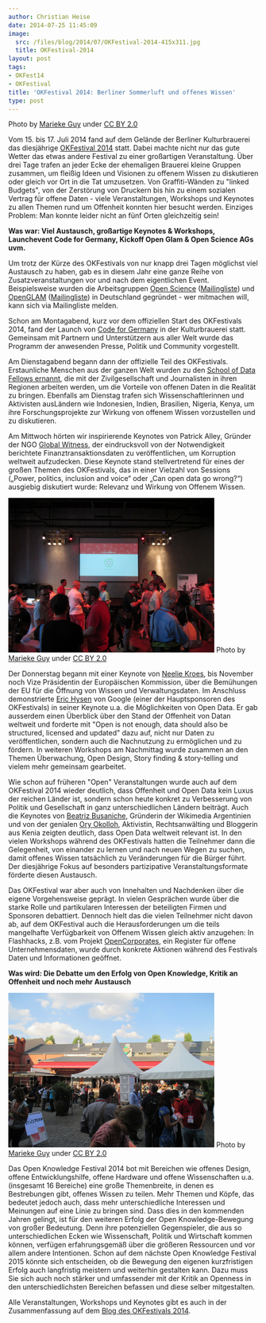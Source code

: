 ```yaml
---
author: Christian Heise
date: 2014-07-25 11:45:09
image:
  src: /files/blog/2014/07/OKFestival-2014-415x311.jpg
  title: OKFestival-2014
layout: post
tags:
- OKFest14
- OKFestival
title: 'OKFestival 2014: Berliner Sommerluft und offenes Wissen'
type: post
---
```


 Photo by [Marieke Guy](https://secure.flickr.com/photos/mariekeguy/) under [CC BY 2.0](https://creativecommons.org/licenses/by/2.0/deed.de)

Vom 15. bis 17. Juli 2014 fand auf dem Gelände der Berliner Kulturbrauerei das diesjährige [OKFestival 2014](http://2014.okfestival.org/) statt. Dabei machte nicht nur das gute Wetter das etwas andere Festival zu einer großartigen Veranstaltung. Über drei Tage trafen an jeder Ecke der ehemaligen Brauerei kleine Gruppen zusammen, um fleißig Ideen und Visionen zu offenem Wissen zu diskutieren oder gleich vor Ort in die Tat umzusetzen. Von Graffiti-Wänden zu "linked Budgets", von der Zerstörung von Druckern bis hin zu einem sozialen Vertrag für offene Daten - viele Veranstaltungen, Workshops und Keynotes zu allen Themen rund um Offenheit konnten hier besucht werden. Einziges Problem: Man konnte leider nicht an fünf Orten gleichzeitig sein!

**Was war: Viel Austausch, großartige Keynotes & Workshops, Launchevent Code for Germany, Kickoff Open Glam & Open Science AGs uvm.**

Um trotz der Kürze des OKFestivals von nur knapp drei Tagen möglichst viel Austausch zu haben, gab es in diesem Jahr eine ganze Reihe von Zusatzveranstaltungen vor und nach dem eigentlichen Event. Beispielsweise wurden die Arbeitsgruppen [Open Science](/blog/2014/07/okfestival-2014-fringe-event-arbeitsgruppe-fuer-die-oeffnung-von-wissenschaft-und-forschung-open-science/) ([Mailingliste](https://lists.okfn.org/mailman/listinfo/open-science-de)) und [OpenGLAM](/projekte/openglam-workshop) ([Mailingliste](https://lists.okfn.org/mailman/listinfo/openglam-de)) in Deutschland gegründet - wer mitmachen will, kann sich via Mailingliste melden.

Schon am Montagabend, kurz vor dem offiziellen Start des OKFestivals 2014, fand der Launch von [Code for Germany](http://codefor.de/) in der Kulturbrauerei statt. Gemeinsam mit Partnern und Unterstützern aus aller Welt wurde das Programm der anwesenden Presse, Politik und Community vorgestellt.

Am Dienstagabend begann dann der offizielle Teil des OKFestivals. Erstaunliche Menschen aus der ganzen Welt wurden zu den [School of Data Fellows ernannt](http://schoolofdata.org/2014/07/15/announcing-the-school-of-data-fellows/), die mit der Zivilgesellschaft und Journalisten in ihren Regionen arbeiten werden, um die Vorteile von offenen Daten in die Realität zu bringen. Ebenfalls am Dienstag trafen sich Wissenschaftlerinnen und Aktivisten ausLändern wie Indonesien, Indien, Brasilien, Nigeria, Kenya, um ihre Forschungsprojekte zur Wirkung von offenem Wissen vorzustellen und zu diskutieren.

Am Mittwoch hörten wir inspirierende Keynotes von Patrick Alley, Gründer der NGO [Global Witness](https://de.wikipedia.org/wiki/Global_Witness), der eindrucksvoll von der Notwendigkeit berichtete Finanztransaktionsdaten zu veröffentlichen, um Korruption weltweit aufzudecken. Diese Keynote stand stellvertretend für eines der großen Themen des OKFestivals, das in einer Vielzahl von Sessions („Power, politics, inclusion and voice“ oder „Can open data go wrong?“) ausgiebig diskutiert wurde: Relevanz und Wirkung von Offenem Wissen.

![OKFestival-2014-3](/files/blog/2014/07/OKFestival-2014-3-415x311.jpg) Photo by [Marieke Guy](https://secure.flickr.com/photos/mariekeguy/) under [CC BY 2.0](https://creativecommons.org/licenses/by/2.0/deed.de)

Der Donnerstag begann mit einer Keynote von [Neelie Kroes](http://ec.europa.eu/commission_2010-2014/kroes/), bis November noch Vize Präsidentin der Europäischen Kommission, über die Bemühungen der EU für die Öffnung von Wissen und Verwaltungsdaten. Im Anschluss demonstrierte [Eric Hysen](http://2014.okfestival.org/okfestival-keynote-spotlight-eric-hysen/) von Google (einer der Hauptsponsoren des OKFestivals) in seiner Keynote u.a. die Möglichkeiten von Open Data. Er gab ausserdem einen Überblick über den Stand der Offenheit von Datan weltweit und forderte mit "Open is not enough, data should also be structured, licensed and updated" dazu auf, nicht nur Daten zu veröffentlichen, sondern auch die Nachnutzung zu ermöglichen und zu fördern. In weiteren Workshops am Nachmittag wurde zusammen an den Themen Überwachung, Open Design, Story finding & story-telling und vielem mehr gemeinsam gearbeitet.

Wie schon auf früheren "Open" Veranstaltungen wurde auch auf dem OKFestival 2014 wieder deutlich, dass Offenheit und Open Data kein Luxus der reichen Länder ist, sondern schon heute konkret zu Verbesserung von Politik und Gesellschaft in ganz unterschiedlichen Ländern beiträgt. Auch die Keynotes von [Beatriz Busaniche](https://twitter.com/beabusaniche), Gründerin der Wikimedia Argentinien und von der genialen [Ory Okolloh](https://en.wikipedia.org/wiki/Ory_Okolloh), Aktivistin, Rechtsanwälting und Bloggerin aus Kenia zeigten deutlich, dass Open Data weltweit relevant ist. In den vielen Workshops während des OKFestivals hatten die Teilnehmer dann die Gelegenheit, von einander zu lernen und nach neuen Wegen zu suchen, damit offenes Wissen tatsächlich zu Veränderungen für die Bürger führt. Der diesjährige Fokus auf besonders partizipative Veranstaltungsformate förderte diesen Austausch.

Das OKFestival war aber auch von Innehalten und Nachdenken über die eigene Vorgehensweise geprägt. In vielen Gesprächen wurde über die starke Rolle und partikularen Interessen der beteiligten Firmen und Sponsoren debattiert. Dennoch hielt das die vielen Teilnehmer nicht davon ab, auf dem OKFestival auch die Herausforderungen um die teils mangelhafte Verfügbarkeit von Offenem Wissen gleich aktiv anzugehen: In Flashhacks, z.B. vom Projekt [OpenCorporates](http://opencorporates.com), ein Register für offene Unternehmensdaten, wurde durch konkrete Aktionen während des Festivals Daten und Informationen geöffnet.

**Was wird: Die Debatte um den Erfolg von Open Knowledge, Kritik an Offenheit und noch mehr Austausch**

![OKFestival-2014-2](/files/blog/2014/07/OKFestival-2014-2-415x311.jpg) Photo by [Marieke Guy](https://secure.flickr.com/photos/mariekeguy/) under [CC BY 2.0](https://creativecommons.org/licenses/by/2.0/deed.de)

Das Open Knowledge Festival 2014 bot mit Bereichen wie offenes Design, offene Entwicklungshilfe, offene Hardware und offene Wissenschaften u.a. (insgesamt 16 Bereiche) eine große Themenbreite, in denen es Bestrebungen gibt, offenes Wissen zu teilen. Mehr Themen und Köpfe, das bedeutet jedoch auch, dass mehr unterschiedliche Interessen und Meinungen auf eine Linie zu bringen sind. Dass dies in den kommenden Jahren gelingt, ist für den weiteren Erfolg der Open Knowledge-Bewegung von großer Bedeutung. Denn ihre potenziellen Gegenspieler, die aus so unterschiedlichen Ecken wie Wissenschaft, Politik und Wirtschaft kommen können, verfügen erfahrungsgemäß über die größeren Ressourcen und vor allem andere Intentionen. Schon auf dem nächste Open Knowledge Festival 2015 könnte sich entscheiden, ob die Bewegung den eigenen kurzfristigen Erfolg auch langfristig meistern und weiterhin gestalten kann. Dazu muss Sie sich auch noch stärker und umfassender mit der Kritik an Openness in den unterschiedlichsten Bereichen befassen und diese selber mitgestalten.

Alle Veranstaltungen, Workshops und Keynotes gibt es auch in der Zusammenfassung auf dem [Blog des OKFestivals 2014](http://2014.okfestival.org/blog/).